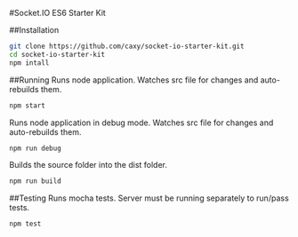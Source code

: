 #Socket.IO ES6 Starter Kit

##Installation
```bash
git clone https://github.com/caxy/socket-io-starter-kit.git
cd socket-io-starter-kit
npm intall
```

##Running 
Runs node application. Watches src file for changes and auto-rebuilds them.
```bash
npm start
```

Runs node application in debug mode. Watches src file for changes and auto-rebuilds them.
```bash
npm run debug
```

Builds the source folder into the dist folder.
```bash
npm run build
```

##Testing
Runs mocha tests. Server must be running separately to run/pass tests.
```bash
npm test
```